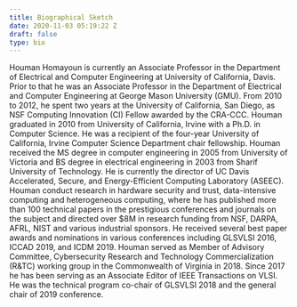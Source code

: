 ```yaml
---
title: Biographical Sketch
date: 2020-11-03 05:19:22 Z
draft: false
type: bio
---
```


Houman Homayoun is currently an Associate Professor in the Department of Electrical and Computer Engineering at University of California, Davis. Prior to that he was an Associate Professor in the Department of Electrical and Computer Engineering at George Mason University (GMU). From 2010 to 2012, he spent two years at the University of California, San Diego, as NSF Computing Innovation (CI) Fellow awarded by the CRA-CCC. Houman graduated in 2010 from University of California, Irvine with a Ph.D. in Computer Science. He was a recipient of the four-year University of California, Irvine Computer Science Department chair fellowship. Houman received the MS degree in computer engineering in 2005 from University of Victoria and BS degree in electrical engineering in 2003 from Sharif University of Technology. He is currently the director of UC Davis Accelerated, Secure, and Energy-Efficient Computing Laboratory (ASEEC).  Houman conduct research in hardware security and trust, data-intensive computing and heterogeneous computing, where he has published more than 100 technical papers in the prestigious conferences and journals on the subject and directed over $8M in research funding from NSF, DARPA, AFRL, NIST and various industrial sponsors. He received several best paper awards and nominations in various conferences including GLSVLSI 2016, ICCAD 2019, and ICDM 2019. Houman served as Member of Advisory Committee, Cybersecurity Research and Technology Commercialization (R&TC) working group in the Commonwealth of Virginia in 2018. Since 2017 he has been serving as an Associate Editor of IEEE Transactions on VLSI. He was the technical program co-chair of GLSVLSI 2018 and the general chair of 2019 conference.

